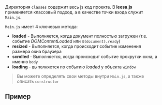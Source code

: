 Директория `classes` содержит весь js код проекта. В **leesa.js** применяется классовый подход, а в качестве точки входа служит `Main.js`.

`Main.js` имеет 4 ключевых метода:

- **loaded** - Выполняется, когда документ полностью загружен (т.е. событие *DOMContentLoaded* или `$(document).ready`)
- **resized** - Выполняется, когда происходит событие изменения размера окна браузера
- **scrolled** - Выполняется, когда происходит событие прокрутки окна, а именно `body`
- **loading** - выполняется по событию *loaded* у объекта `window`

> Вы можете определять свои методы внутри `Main.js`, а также описать `constructor`

## Пример
